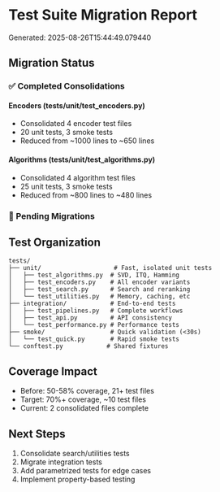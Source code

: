 # Test Suite Migration Report
Generated: 2025-08-26T15:44:49.079440

## Migration Status

### ✅ Completed Consolidations

#### Encoders (tests/unit/test_encoders.py)
- Consolidated 4 encoder test files
- 20 unit tests, 3 smoke tests
- Reduced from ~1000 lines to ~650 lines

#### Algorithms (tests/unit/test_algorithms.py)
- Consolidated 4 algorithm test files
- 25 unit tests, 3 smoke tests
- Reduced from ~800 lines to ~480 lines

### 🔄 Pending Migrations


## Test Organization

```
tests/
├── unit/                    # Fast, isolated unit tests
│   ├── test_algorithms.py  # SVD, ITQ, Hamming
│   ├── test_encoders.py    # All encoder variants
│   ├── test_search.py      # Search and reranking
│   └── test_utilities.py   # Memory, caching, etc
├── integration/            # End-to-end tests
│   ├── test_pipelines.py   # Complete workflows
│   ├── test_api.py         # API consistency
│   └── test_performance.py # Performance tests
├── smoke/                  # Quick validation (<30s)
│   └── test_quick.py       # Rapid smoke tests
└── conftest.py            # Shared fixtures
```

## Coverage Impact

- Before: 50-58% coverage, 21+ test files
- Target: 70%+ coverage, ~10 test files
- Current: 2 consolidated files complete

## Next Steps

1. Consolidate search/utilities tests
2. Migrate integration tests
3. Add parametrized tests for edge cases
4. Implement property-based testing
